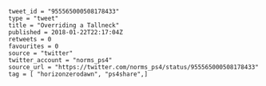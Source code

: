 ```
tweet_id = "955565000508178433"
type = "tweet"
title = "Overriding a Tallneck"
published = 2018-01-22T22:17:04Z
retweets = 0
favourites = 0
source = "twitter"
twitter_account = "norms_ps4"
source_url = "https://twitter.com/norms_ps4/status/955565000508178433"
tag = [ "horizonzerodawn", "ps4share",]
```

<p class='image'><img src='http://mnf.m17s.net/2018/01/22/DULZTKUWsAYWddF.jpg' alt=''></p>

